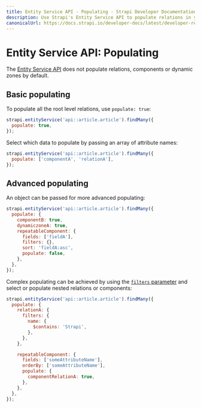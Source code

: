 ```yaml
---
title: Entity Service API - Populating - Strapi Developer Documentation
description: Use Strapi's Entity Service API to populate relations in your queries.
canonicalUrl: https://docs.strapi.io/developer-docs/latest/developer-resources/database-apis-reference/entity-service/populate.html
---
```


# Entity Service API: Populating

The [Entity Service API](/developer-docs/latest/developer-resources/database-apis-reference/entity-service-api.md) does not populate relations, components or dynamic zones by default.

## Basic populating

To populate all the root level relations, use `populate: true`:

```js
strapi.entityService('api::article.article').findMany({
  populate: true,
});
```

Select which data to populate by passing an array of attribute names:

```js
strapi.entityService('api::article.article').findMany({
  populate: ['componentA', 'relationA'],
});
```

## Advanced populating

An object can be passed for more advanced populating:

```js
strapi.entityService('api::article.article').findMany({
  populate: {
    componentB: true,
    dynamiczoneA: true,
    repeatableComponent: {
      fields: ['fieldA'],
      filters: {},
      sort: 'fieldA:asc',
      populate: false,
    },
  },
});
```

Complex populating can be achieved by using the [`filters` parameter](/developer-docs/latest/developer-resources/database-apis-reference/entity-service/filter.md) and select or populate nested relations or components:

```js
strapi.entityService('api::article.article').findMany({
  populate: {
    relationA: {
      filters: {
        name: {
          $contains: 'Strapi',
        },
      },
    },

    repeatableComponent: {
      fields: ['someAttributeName'],
      orderBy: ['someAttributeName'],
      populate: {
        componentRelationA: true,
      },
    },
  },
});
```
